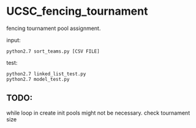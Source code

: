 # UCSC_fencing_tournament

fencing tournament pool assignment.

input:
```
python2.7 sort_teams.py [CSV FILE]
```

test:
```
python2.7 linked_list_test.py
python2.7 model_test.py

```

## TODO:

while loop in create init pools might not be necessary.
check tournament size
